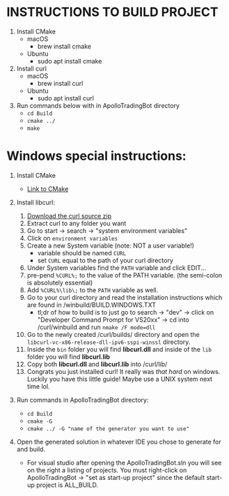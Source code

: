 # INSTRUCTIONS TO BUILD PROJECT

1. Install CMake
    * macOS
        * brew install cmake
    * Ubuntu
        * sudo apt install cmake
2. Install curl
    * macOS
        * brew install curl
    * Ubuntu
        * sudo apt install curl
3. Run commands below with in ApolloTradingBot directory
    * `cd Build`
    * `cmake ../`
    * `make`
    
# Windows special instructions:

1. Install CMake
   * [Link to CMake](https://cmake.org/download/)
   
2. Install libcurl:
      1. [Download the curl source zip](https://curl.haxx.se/download.html)
      2. Extract curl to any folder you want
      3. Go to start -> search -> "system environment variables"
      4. Click on `environment variables`
      5. Create a new System variable (note: NOT a user variable!)
         * variable should be named `CURL`
         * set `CURL` equal to the path of your curl directory
      6. Under System variables find the `PATH` variable and click EDIT...
      7. pre-pend `%CURL%;` to the value of the PATH variable. (the semi-colon is absolutely essential)
      8. Add `%CURL%\lib\;` to the `PATH` variable as well.
      9. Go to your curl directory and read the installation instructions which are found in /winbuild/BUILD.WINDOWS.TXT
         * tl;dr of how to build is to just go to search -> "dev" -> click on "Developer Command Prompt for VS20xx" -> cd into /curl/winbuild and run `nmake /F mode=dll`
      10. Go to the newly created /curl/builds/ directory and open the `libcurl-vc-x86-release-dll-ipv6-sspi-winssl` directory.
      11. Inside the `bin` folder you will find **libcurl.dll** and inside of the `lib` folder you will find **libcurl.lib** 
      12. Copy both **libcurl.dll** and **libcurl.lib** into /curl/lib/
      13. Congrats you just installed curl! It really was *that hard* on windows. Luckily you have this little guide! Maybe use a UNIX system next time lol.

3. Run commands in ApolloTradingBot directory:
   * `cd Build`
   * `cmake -G`
   * `cmake ../ -G "name of the generator you want to use"`

4. Open the generated solution in whatever IDE you chose to generate for and build.
   * For visual studio after opening the ApolloTradingBot.sln you will see on the right a listing of projects. You must right-click on ApolloTradingBot -> "set as start-up project" since the default start-up project is ALL_BUILD.
